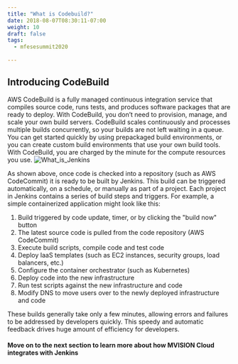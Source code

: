 ```yaml
---
title: "What is Codebuild?"
date: 2018-08-07T08:30:11-07:00
weight: 10
draft: false
tags:
  - mfesesummit2020
  
---
```


## Introducing CodeBuild

AWS CodeBuild is a fully managed continuous integration service that compiles source code, runs tests, and produces software packages that are ready to deploy. With CodeBuild, you don’t need to provision, manage, and scale your own build servers. CodeBuild scales continuously and processes multiple builds concurrently, so your builds are not left waiting in a queue. You can get started quickly by using prepackaged build environments, or you can create custom build environments that use your own build tools. With CodeBuild, you are charged by the minute for the compute resources you use.
![What_is_Jenkins](/images/mfe/CICD-Jenkins.png?classes=border,shadow)

As shown above, once code is checked into a repository (such as AWS CodeCommit) it is ready to be built by Jenkins.  This build can be triggered automatically, on a schedule, or manually as part of a project.  Each project in Jenkins contains a series of build steps and triggers.  For example, a simple containerized application might look like this:

  1.  Build triggered by code update, timer, or by clicking the "build now" button
  2.  The latest source code is pulled from the code repository (AWS CodeCommit)
  3.  Execute build scripts, compile code and test code
  4.  Deploy IaaS templates (such as EC2 instances, security groups, load balancers, etc.)
  5.  Configure the container orchestrator (such as Kubernetes)
  5.  Deploy code into the new infrastructure
  6.  Run test scripts against the new infrastructure and code
  7.  Modify DNS to move users over to the newly deployed infrastructure and code

These builds generally take only a few minutes, allowing errors and failures to be addressed by developers quickly.  This speedy and automatic feedback drives huge amount of efficiency for developers.

#### Move on to the next section to learn more about how MVISION Cloud integrates with Jenkins
